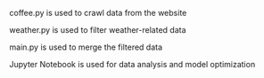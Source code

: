 coffee.py is used to crawl data from the website

weather.py is used to filter weather-related data

main.py is used to merge the filtered data

Jupyter Notebook is used for data analysis and model optimization
